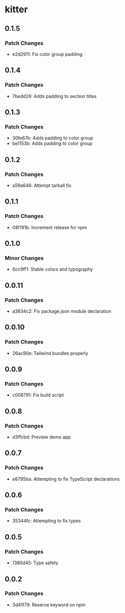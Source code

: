 # kitter

## 0.1.5

### Patch Changes

- e2d2911: Fix color group padding

## 0.1.4

### Patch Changes

- 7bedd26: Adds padding to section titles

## 0.1.3

### Patch Changes

- 30fe67b: Adds padding to color group
- be1153b: Adds padding to color group

## 0.1.2

### Patch Changes

- a59a646: Attempt tarball fix

## 0.1.1

### Patch Changes

- 08f191b: Increment release for npm

## 0.1.0

### Minor Changes

- 6cc9ff1: Stable colors and typography

## 0.0.11

### Patch Changes

- a3834c2: Fix package.json module declaration

## 0.0.10

### Patch Changes

- 26ac90e: Tailwind bundles properly

## 0.0.9

### Patch Changes

- c008791: Fix build script

## 0.0.8

### Patch Changes

- d3ffcbd: Preview demo app

## 0.0.7

### Patch Changes

- e6795ba: Attempting to fix TypeScript declarations

## 0.0.6

### Patch Changes

- 35344fc: Attempting to fix types

## 0.0.5

### Patch Changes

- 1380d45: Type safety

## 0.0.2

### Patch Changes

- 3d41f79: Reserve keyword on npm
